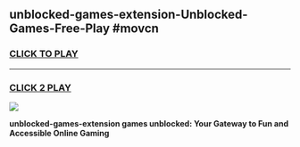 
## unblocked-games-extension-Unblocked-Games-Free-Play #movcn
<h3>
<a href="https://us.freeplayer.one?title=unblocked-games-extension&ref=9M">CLICK TO PLAY</a></h3>
<hr>

<h3>
<a href="https://us.freeplayer.one?title=unblocked-games-extension&ref=9M">CLICK 2 PLAY</a>
  
</h3>

<a href="https://us.freeplayer.one?title=unblocked-games-extension&ref=9M"><img src="https://clearcache.store/games.png"></a>


**unblocked-games-extension games unblocked: Your Gateway to Fun and Accessible Online Gaming**
